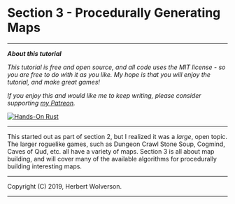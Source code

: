 # Section 3 - Procedurally Generating Maps

---

***About this tutorial***

*This tutorial is free and open source, and all code uses the MIT license - so you are free to do with it as you like. My hope is that you will enjoy the tutorial, and make great games!*

*If you enjoy this and would like me to keep writing, please consider supporting [my Patreon](https://www.patreon.com/blackfuture).*

[![Hands-On Rust](./beta-webBanner.jpg)](https://pragprog.com/titles/hwrust/hands-on-rust/)

---

This started out as part of section 2, but I realized it was a *large*, open topic. The larger roguelike games, such as Dungeon Crawl Stone Soup, Cogmind, Caves of Qud, etc. all have a variety of maps. Section 3 is all about map building, and will cover many of the available algorithms for procedurally building interesting maps.

---

Copyright (C) 2019, Herbert Wolverson.

---

